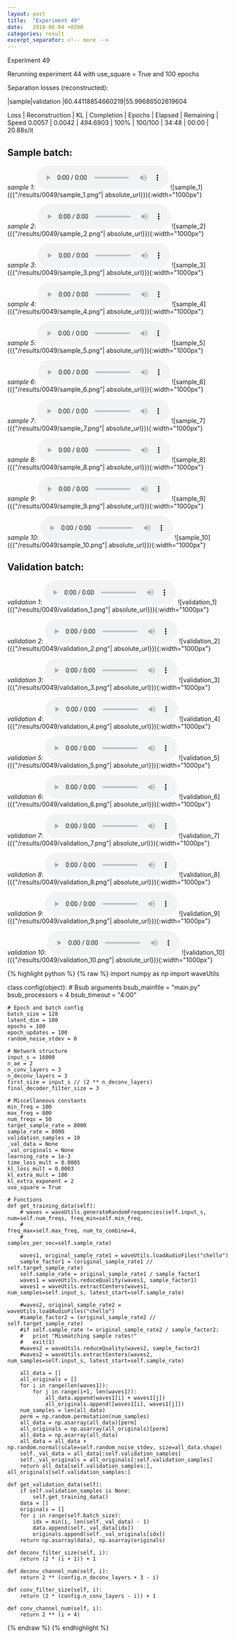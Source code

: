 ```yaml
---
layout: post
title:  "Experiment 49"
date:   2018-06-04 +0200
categories: result
excerpt_separator: <!-- more -->
---
```

Experiment 49

Rerunning experiment 44 with use_square = True and 100 epochs

Separation losses (reconstructed):

|sample|validation
|60.44118854660219|55.99686502619604

Loss | Reconstruction | KL | Completion | Epochs | Elapsed | Remaining | Speed
0.0057 | 0.0042 | 494.6903 | 100% | 100/100 | 34:48 | 00:00 | 20.88s/it<!-- more -->

## **Sample batch**:
_sample 1_:
<audio src="/ResultsOverview/results/0049/sample_1.wav" controls preload></audio>
![sample_1]({{"/results/0049/sample_1.png"| absolute_url}}){:width="1000px"}

_sample 2_:
<audio src="/ResultsOverview/results/0049/sample_2.wav" controls preload></audio>
![sample_2]({{"/results/0049/sample_2.png"| absolute_url}}){:width="1000px"}

_sample 3_:
<audio src="/ResultsOverview/results/0049/sample_3.wav" controls preload></audio>
![sample_3]({{"/results/0049/sample_3.png"| absolute_url}}){:width="1000px"}

_sample 4_:
<audio src="/ResultsOverview/results/0049/sample_4.wav" controls preload></audio>
![sample_4]({{"/results/0049/sample_4.png"| absolute_url}}){:width="1000px"}

_sample 5_:
<audio src="/ResultsOverview/results/0049/sample_5.wav" controls preload></audio>
![sample_5]({{"/results/0049/sample_5.png"| absolute_url}}){:width="1000px"}

_sample 6_:
<audio src="/ResultsOverview/results/0049/sample_6.wav" controls preload></audio>
![sample_6]({{"/results/0049/sample_6.png"| absolute_url}}){:width="1000px"}

_sample 7_:
<audio src="/ResultsOverview/results/0049/sample_7.wav" controls preload></audio>
![sample_7]({{"/results/0049/sample_7.png"| absolute_url}}){:width="1000px"}

_sample 8_:
<audio src="/ResultsOverview/results/0049/sample_8.wav" controls preload></audio>
![sample_8]({{"/results/0049/sample_8.png"| absolute_url}}){:width="1000px"}

_sample 9_:
<audio src="/ResultsOverview/results/0049/sample_9.wav" controls preload></audio>
![sample_9]({{"/results/0049/sample_9.png"| absolute_url}}){:width="1000px"}

_sample 10_:
<audio src="/ResultsOverview/results/0049/sample_10.wav" controls preload></audio>
![sample_10]({{"/results/0049/sample_10.png"| absolute_url}}){:width="1000px"}

## **Validation batch**:
_validation 1_:
<audio src="/ResultsOverview/results/0049/validation_1.wav" controls preload></audio>
![validation_1]({{"/results/0049/validation_1.png"| absolute_url}}){:width="1000px"}

_validation 2_:
<audio src="/ResultsOverview/results/0049/validation_2.wav" controls preload></audio>
![validation_2]({{"/results/0049/validation_2.png"| absolute_url}}){:width="1000px"}

_validation 3_:
<audio src="/ResultsOverview/results/0049/validation_3.wav" controls preload></audio>
![validation_3]({{"/results/0049/validation_3.png"| absolute_url}}){:width="1000px"}

_validation 4_:
<audio src="/ResultsOverview/results/0049/validation_4.wav" controls preload></audio>
![validation_4]({{"/results/0049/validation_4.png"| absolute_url}}){:width="1000px"}

_validation 5_:
<audio src="/ResultsOverview/results/0049/validation_5.wav" controls preload></audio>
![validation_5]({{"/results/0049/validation_5.png"| absolute_url}}){:width="1000px"}

_validation 6_:
<audio src="/ResultsOverview/results/0049/validation_6.wav" controls preload></audio>
![validation_6]({{"/results/0049/validation_6.png"| absolute_url}}){:width="1000px"}

_validation 7_:
<audio src="/ResultsOverview/results/0049/validation_7.wav" controls preload></audio>
![validation_7]({{"/results/0049/validation_7.png"| absolute_url}}){:width="1000px"}

_validation 8_:
<audio src="/ResultsOverview/results/0049/validation_8.wav" controls preload></audio>
![validation_8]({{"/results/0049/validation_8.png"| absolute_url}}){:width="1000px"}

_validation 9_:
<audio src="/ResultsOverview/results/0049/validation_9.wav" controls preload></audio>
![validation_9]({{"/results/0049/validation_9.png"| absolute_url}}){:width="1000px"}

_validation 10_:
<audio src="/ResultsOverview/results/0049/validation_10.wav" controls preload></audio>
![validation_10]({{"/results/0049/validation_10.png"| absolute_url}}){:width="1000px"}


{% highlight python %}
{% raw %}
import numpy as np
import waveUtils


class config(object):
	# Bsub arguments
	bsub_mainfile = "main.py"
	bsub_processors = 4
	bsub_timeout = "4:00"

	# Epoch and batch config
	batch_size = 128
	latent_dim = 100
	epochs = 100
	epoch_updates = 100
	random_noise_stdev = 0

	# Network structure
	input_s = 16000
	n_ae = 2
	n_conv_layers = 3
	n_deconv_layers = 3
	first_size = input_s // (2 ** n_deconv_layers)
	final_decoder_filter_size = 3

	# Miscellaneous constants
	min_freq = 100
	max_freq = 800
	num_freqs = 50
	target_sample_rate = 8000
	sample_rate = 8000
	validation_samples = 10
	_val_data = None
	_val_originals = None
	learning_rate = 1e-3
	time_loss_mult = 0.0005
	kl_loss_mult = 0.0003
	kl_extra_mult = 100
	kl_extra_exponent = 2
	use_square = True

	# Functions
	def get_training_data(self):
		# waves = waveUtils.generateRandomFrequencies(self.input_s, num=self.num_freqs, freq_min=self.min_freq,
		#                                            freq_max=self.max_freq, num_to_combine=4,
		#                                            samples_per_sec=self.sample_rate)

		waves1, original_sample_rate1 = waveUtils.loadAudioFiles("chello")
		sample_factor1 = (original_sample_rate1 // self.target_sample_rate)
		self.sample_rate = original_sample_rate1 / sample_factor1
		waves1 = waveUtils.reduceQuality(waves1, sample_factor1)
		waves1 = waveUtils.extractCenters(waves1, num_samples=self.input_s, latest_start=self.sample_rate)

		#waves2, original_sample_rate2 = waveUtils.loadAudioFiles("chello")
		#sample_factor2 = (original_sample_rate2 // self.target_sample_rate)
		#if self.sample_rate != original_sample_rate2 / sample_factor2:
		#	print "Mismatching sample rates!"
		#	exit(1)
		#waves2 = waveUtils.reduceQuality(waves2, sample_factor2)
		#waves2 = waveUtils.extractCenters(waves2, num_samples=self.input_s, latest_start=self.sample_rate)

		all_data = []
		all_originals = []
		for i in range(len(waves1)):
			for j in range(i+1, len(waves1)):
				all_data.append(waves1[i] + waves1[j])
				all_originals.append([waves1[i], waves1[j]])
		num_samples = len(all_data)
		perm = np.random.permutation(num_samples)
		all_data = np.asarray(all_data)[perm]
		all_originals = np.asarray(all_originals)[perm]
		all_data = np.asarray(all_data)
		all_data = all_data + np.random.normal(scale=self.random_noise_stdev, size=all_data.shape)
		self._val_data = all_data[:self.validation_samples]
		self._val_originals = all_originals[:self.validation_samples]
		return all_data[self.validation_samples:], all_originals[self.validation_samples:]

	def get_validation_data(self):
		if self.validation_samples is None:
			self.get_training_data()
		data = []
		originals = []
		for i in range(self.batch_size):
			idx = min(i, len(self._val_data) - 1)
			data.append(self._val_data[idx])
			originals.append(self._val_originals[idx])
		return np.asarray(data), np.asarray(originals)

	def deconv_filter_size(self, i):
		return (2 * (i + 1)) + 1

	def deconv_channel_num(self, i):
		return 2 ** (config.n_deconv_layers + 3 - i)

	def conv_filter_size(self, i):
		return (2 * (config.n_conv_layers - i)) + 1

	def conv_channel_num(self, i):
		return 2 ** (i + 4)

{% endraw %}
{% endhighlight %}
